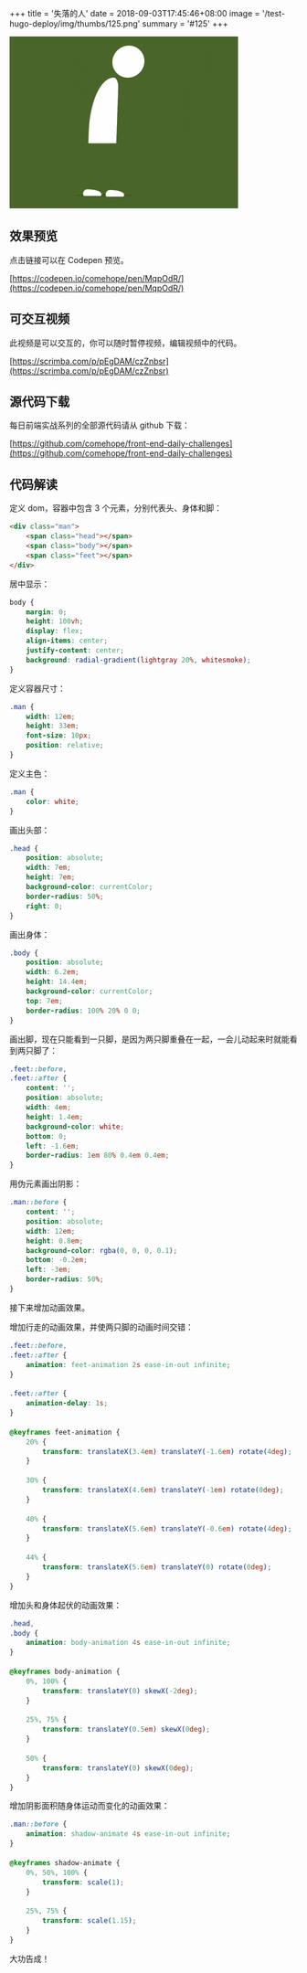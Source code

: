 +++
title = '失落的人'
date = 2018-09-03T17:45:46+08:00
image = '/test-hugo-deploy/img/thumbs/125.png'
summary = '#125'
+++

![](./work.gif)

## 效果预览

点击链接可以在 Codepen 预览。

[https://codepen.io/comehope/pen/MqpOdR/](https://codepen.io/comehope/pen/MqpOdR/)

## 可交互视频

此视频是可以交互的，你可以随时暂停视频，编辑视频中的代码。

[https://scrimba.com/p/pEgDAM/czZnbsr](https://scrimba.com/p/pEgDAM/czZnbsr)

## 源代码下载

每日前端实战系列的全部源代码请从 github 下载：

[https://github.com/comehope/front-end-daily-challenges](https://github.com/comehope/front-end-daily-challenges)

## 代码解读

定义 dom，容器中包含 3 个元素，分别代表头、身体和脚：
```html
<div class="man">
    <span class="head"></span>
    <span class="body"></span>
    <span class="feet"></span>
</div>
```

居中显示：
```css
body {
    margin: 0;
    height: 100vh;
    display: flex;
    align-items: center;
    justify-content: center;
    background: radial-gradient(lightgray 20%, whitesmoke);
}
```

定义容器尺寸：
```css
.man {
    width: 12em;
    height: 33em;
    font-size: 10px;
    position: relative;
}
```

定义主色：
```css
.man {
    color: white;
}
```

画出头部：
```css
.head {
    position: absolute;
    width: 7em;
    height: 7em;
    background-color: currentColor;
    border-radius: 50%;
    right: 0;
}
```

画出身体：
```css
.body {
    position: absolute;
    width: 6.2em;
    height: 14.4em;
    background-color: currentColor;
    top: 7em;
    border-radius: 100% 20% 0 0;
}
```

画出脚，现在只能看到一只脚，是因为两只脚重叠在一起，一会儿动起来时就能看到两只脚了：
```css
.feet::before,
.feet::after {
    content: '';
    position: absolute;
    width: 4em;
    height: 1.4em;
    background-color: white;
    bottom: 0;
    left: -1.6em;
    border-radius: 1em 80% 0.4em 0.4em;
}
```

用伪元素画出阴影：
```css
.man::before {
    content: '';
    position: absolute;
    width: 12em;
    height: 0.8em;
    background-color: rgba(0, 0, 0, 0.1);
    bottom: -0.2em;
    left: -3em;
    border-radius: 50%;
}
```

接下来增加动画效果。

增加行走的动画效果，并使两只脚的动画时间交错：
```css
.feet::before,
.feet::after {
    animation: feet-animation 2s ease-in-out infinite;
}

.feet::after {
    animation-delay: 1s;
}

@keyframes feet-animation {
    20% {
        transform: translateX(3.4em) translateY(-1.6em) rotate(4deg);
    }

    30% {
        transform: translateX(4.6em) translateY(-1em) rotate(0deg);
    }

    40% {
        transform: translateX(5.6em) translateY(-0.6em) rotate(4deg);
    }

    44% {
        transform: translateX(5.6em) translateY(0) rotate(0deg);
    }
}
```

增加头和身体起伏的动画效果：
```css
.head,
.body {
    animation: body-animation 4s ease-in-out infinite;
}

@keyframes body-animation {
    0%, 100% {
        transform: translateY(0) skewX(-2deg);
    }

    25%, 75% {
        transform: translateY(0.5em) skewX(0deg);
    }

    50% {
        transform: translateY(0) skewX(0deg);
    }
}
```

增加阴影面积随身体运动而变化的动画效果：
```css
.man::before {
    animation: shadow-animate 4s ease-in-out infinite;
}

@keyframes shadow-animate {
    0%, 50%, 100% {
        transform: scale(1);
    }

    25%, 75% {
        transform: scale(1.15);
    }
}
```

大功告成！
